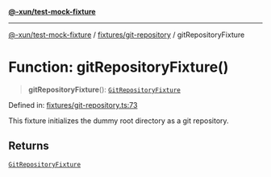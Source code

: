 [**@-xun/test-mock-fixture**](../../../README.md)

***

[@-xun/test-mock-fixture](../../../README.md) / [fixtures/git-repository](../README.md) / gitRepositoryFixture

# Function: gitRepositoryFixture()

> **gitRepositoryFixture**(): [`GitRepositoryFixture`](../type-aliases/GitRepositoryFixture.md)

Defined in: [fixtures/git-repository.ts:73](https://github.com/Xunnamius/test-utils/blob/e96d066a8d31079cb061bc2dac285562fbf7b708/packages/test-mock-fixture/src/fixtures/git-repository.ts#L73)

This fixture initializes the dummy root directory as a git repository.

## Returns

[`GitRepositoryFixture`](../type-aliases/GitRepositoryFixture.md)
